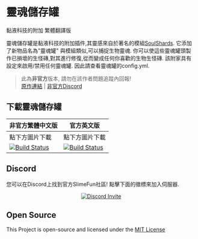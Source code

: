 # 靈魂儲存罐
黏液科技的附加 繁體翻譯版

靈魂儲存罐是黏液科技的附加插件,其靈感來自於著名的模組[SoulShards](https://www.curseforge.com/minecraft/mc-mods/soul-shards-respawn).
它添加了新物品名為"靈魂罐"
與模組類似,可以捕捉生物靈魂.
你可以使這些靈魂罐頭製作已損壞的生怪磚,對其進行修復,從而變成任何你喜歡的生物生怪磚.
該附家具有設定來啟用/禁用任何靈魂罐. 因此請查看靈魂罐的config.yml.

> 此為**非官方**版本, 請勿在該作者問題追蹤內回報! <br>
> [原作連結](https://github.com/TheBusyBiscuit/SoulJars) | [非官方Discord](https://discord.gg/GF4CwjFXT9)

## 下載靈魂儲存罐
| 非官方繁體中文版 | 官方英文版 |
| -------- | -------- |
| 點下方圖片下載 | 點下方圖片下載 |
| [![Build Status](https://xmikux.github.io/builds/SlimeTraditionalTranslation/SoulJars/master/badge.svg)](https://xmikux.github.io/builds/SlimeTraditionalTranslation/SoulJars/master) | [![Build Status](https://thebusybiscuit.github.io/builds/TheBusyBiscuit/SoulJars/master/badge.svg)](https://thebusybiscuit.github.io/builds/TheBusyBiscuit/SoulJars/master) |

## Discord
您可以在Discord上找到官方SlimeFun社區!
點擊下面的徵標來加入伺服器.
<p align="center">
  <a href="https://discord.gg/fsD4Bkh">
    <img src="https://img.shields.io/discord/565557184348422174?color=7289DA&label=Discord&style=for-the-badge" alt="Discord Invite"/>
  </a>
</p>

## Open Source
This Project is open-source and licensed under the [MIT License](https://github.com/TheBusyBiscuit/SoulJars/blob/master/LICENSE)
